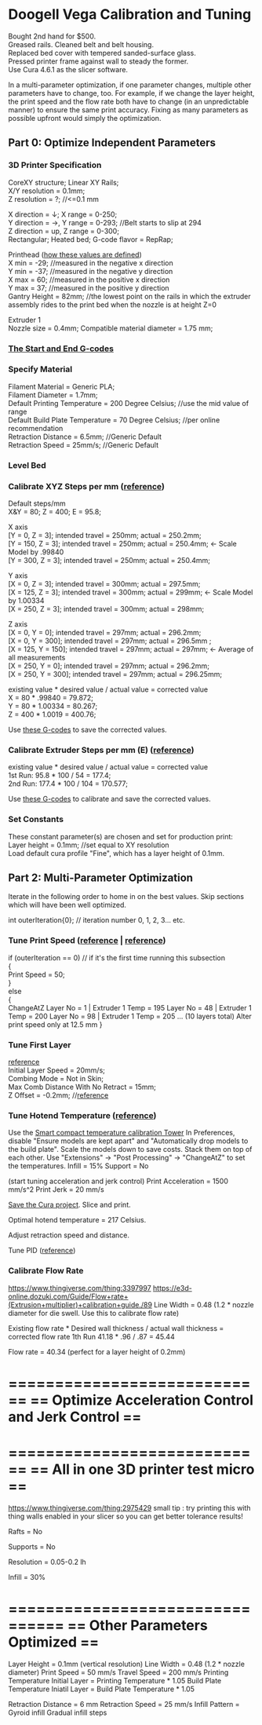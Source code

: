 

# Doogell Vega Calibration and Tuning

Bought 2nd hand for $500.   
Greased rails. Cleaned belt and belt housing.  
Replaced bed cover with tempered sanded-surface glass.  
Pressed printer frame against wall to steady the former.  
Use Cura 4.6.1 as the slicer software.  
  
In a multi-parameter optimization, if one parameter changes, multiple other parameters have to change, too. For example, if we change the layer height, the print speed and the flow rate both have to change (in an unpredictable manner) to ensure the same print accuracy. Fixing as many parameters as possible upfront would simply the optimization.

## Part 0: Optimize Independent Parameters

### 3D Printer Specification  
CoreXY structure; Linear XY Rails;  
X/Y resolution = 0.1mm;  
Z resolution = ?; //<=0.1 mm  

X direction = ↓; X range = 0-250;  
Y direction = →, Y range = 0-293; //Belt starts to slip at 294  
Z direction = up, Z range = 0-300;  
Rectangular; Heated bed; G-code flavor = RepRap;  
  
Printhead ([how these values are defined](https://community.ultimaker.com/topic/18484-printhead-settings/))  
X min = -29; //measured in the negative x direction  
Y min = -37; //measured in the negative y direction  
X max = 60; //measured in the positive x direction  
Y max = 37; //measured in the positive y direction  
Gantry Height = 82mm; //the lowest point on the rails in which the extruder assembly rides to the print bed when the nozzle is at height Z=0  
  
Extruder 1  
Nozzle size = 0.4mm; Compatible material diameter = 1.75 mm;  
  
### [The Start and End G-codes](StartAndEndG-code.txt)  
  
### Specify Material  
Filament Material = Generic PLA;  
Filament Diameter = 1.7mm;  
Default Printing Temperature = 200 Degree Celsius; //use the mid value of range  
Default Build Plate Temperature = 70 Degree Celsius; //per online recommendation  
Retraction Distance = 6.5mm; //Generic Default  
Retraction Speed = 25mm/s; //Generic Default  
  
### Level Bed  
  
### Calibrate XYZ Steps per mm ([reference](https://www.youtube.com/watch?v=W4CsD5lRvHY&feature=emb_logo))  
  
Default steps/mm  
X&Y = 80; Z = 400; E = 95.8;  
  
X axis  
[Y = 0, Z = 3]; intended travel = 250mm; actual = 250.2mm;  
[Y = 150, Z = 3]; intended travel = 250mm; actual = 250.4mm; <- Scale Model by .99840  
[Y = 300, Z = 3]; intended travel = 250mm; actual = 250.4mm;  
  
Y axis  
[X = 0, Z = 3]; intended travel = 300mm; actual = 297.5mm;  
[X = 125, Z = 3]; intended travel = 300mm; actual = 299mm; <- Scale Model by 1.00334  
[X = 250, Z = 3]; intended travel = 300mm; actual = 298mm;  
  
Z axis  
[X = 0, Y = 0]; intended travel = 297mm; actual = 296.2mm;  
[X = 0, Y = 300]; intended travel = 297mm; actual = 296.5mm ;  
[X = 125, Y = 150]; intended travel = 297mm; actual = 297mm; <- Average of all measurements  
[X = 250, Y = 0]; intended travel = 297mm; actual = 296.2mm;  
[X = 250, Y = 300]; intended travel = 297mm; actual = 296.25mm;  
  
existing value * desired value / actual value = corrected value  
X = 80 * .99840 = 79.872;  
Y = 80 * 1.00334 = 80.267;  
Z = 400 * 1.0019 = 400.76;  
  
Use [these G-codes](CalibrateXYZStepsPerMm.gcode) to save the corrected values.  

### Calibrate Extruder Steps per mm (E) ([reference](https://mattshub.com/blog/2017/04/19/extruder-calibration))  
existing value * desired value / actual value = corrected value  
1st Run: 95.8 * 100 / 54 = 177.4;  
2nd Run: 177.4 * 100 / 104 = 170.577;  
  
Use [these G-codes](CalibrateExtruderStepsPerMm.gcode) to calibrate and save the corrected values.  
  
### Set Constants  
These constant parameter(s) are chosen and set for production print:  
Layer height = 0.1mm; //set equal to XY resolution  
Load default cura profile "Fine", which has a layer height of 0.1mm.  
  
## Part 2: Multi-Parameter Optimization
Iterate in the following order to home in on the best values. Skip sections which will have been well optimized.  
  
int outerIteration{0};  // iteration number 0, 1, 2, 3... etc.  
### Tune Print Speed ([reference](https://all3dp.com/2/3d-printing-speed-optimal-settings/) | [reference](https://www.thingiverse.com/thing:1586548))  
if (outerIteration == 0) // if it's the first time running this subsection  
{  
    Print Speed = 50;  
}  
else  
{  
    ChangeAtZ
    Layer No = 1  | Extruder 1 Temp = 195 
    Layer No = 48 | Extruder 1 Temp = 200
    Layer No = 98 | Extruder 1 Temp = 205
    ... (10 layers total)
    Alter print speed only at 12.5 mm
}  
  
### Tune First Layer 
[reference](https://www.youtube.com/watch?v=pAFDEn3wGYo)  
Initial Layer Speed = 20mm/s;  
Combing Mode = Not in Skin;  
Max Comb Distance With No Retract = 15mm;  
Z Offset = -0.2mm; //[reference](https://all3dp.com/2/cura-z-offset-simply-explained/)  
  
### Tune Hotend Temperature ([reference](https://e3d-online.dozuki.com/Guide/Calibrating+Printing+temperature/91))
Use the [Smart compact temperature calibration Tower](https://www.thingiverse.com/thing:2729076)
In Preferences, disable "Ensure models are kept apart" and "Automatically drop models to the build plate".
Scale the models down to save costs. Stack them on top of each other. Use "Extensions" -> "Post Processing" -> "ChangeAtZ" to set the temperatures.
Infill = 15%
Support = No

(start tuning acceleration and jerk control)
Print Acceleration = 1500 mm/s^2 
Print Jerk = 20 mm/s

[Save the Cura project](CFFFP_SmartTemperatureTower_195-230.3mf).
Slice and print.


Optimal hotend temperature = 217 Celsius.

Adjust retraction speed and distance.

Tune PID ([reference](https://www.3dhubs.com/talk/t/howto-calibrate-tune-and-fine-tune-your-printer-and-filament/5695))






### Calibrate Flow Rate 
https://www.thingiverse.com/thing:3397997
https://e3d-online.dozuki.com/Guide/Flow+rate+(Extrusion+multiplier)+calibration+guide./89
Line Width = 0.48 (1.2 * nozzle diameter for die swell. Use this to calibrate flow rate)

Existing flow rate * Desired wall thickness / actual wall thickness = corrected flow rate
1th Run
41.18 * .96 / .87 = 45.44

Flow rate = 40.34 (perfect for a layer height of 0.2mm)





============================
== Optimize Acceleration Control and Jerk Control ==
============================



============================
== All in one 3D printer test micro ==
============================
https://www.thingiverse.com/thing:2975429
small tip : try printing this with thing walls enabled in your slicer so you can get better tolerance results!

Rafts =
No

Supports =
No

Resolution =
0.05-0.2 lh

Infill =
30%



================================
== Other Parameters Optimized ==
================================
Layer Height = 0.1mm (vertical resolution)
Line Width = 0.48 (1.2 * nozzle diameter)
Print Speed = 50 mm/s
Travel Speed = 200 mm/s
Printing Temperature Initial Layer = Printing Temperature * 1.05
Build Plate Temperature Iniatil Layer = Build Plate Temperature * 1.05


Retraction Distance = 6 mm
Retraction Speed = 25 mm/s
Infill Pattern = Gyroid infill
Gradual infill steps